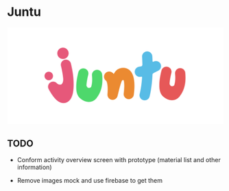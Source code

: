 # Juntu

![Juntu](./juntu.png)

## TODO

- Conform activity overview screen with prototype (material list and other information)

- Remove images mock and use firebase to get them
